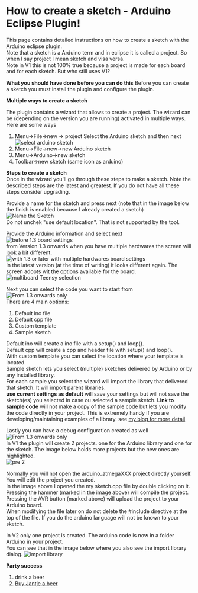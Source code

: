 How to create a sketch - Arduino Eclipse Plugin!
=====
This page contains detailed instructions on how to create a sketch with the Arduino eclipse plugin.  
Note that a sketch is a Arduino term and in eclipse it is called a project. So when I say project I mean sketch and visa versa.  
Note in V1 this is not 100% true because a project is made for each board and for each sketch. But who still uses V1?

**What you should have done before you can do this**
Before you can create a sketch you must install the plugin and configure the plugin.

**Multiple ways to create a sketch**
	
The plugin contains a wizard that allows to create a project. The wizard can be (depending on the version you are running) activated in multiple ways.  
Here are some ways  

 1.	Menu->File->new -> project Select the Arduino sketch and then next  
 ![select arduino sketch](http://iloapp.baeyens.it/data/_gallery/public/1/1320529642_resized.png)
 2. Menu->File->new->new Arduino sketch
 3. Menu->Arduino->new sketch
 4. Toolbar->new sketch (same icon as arduino)

**Steps to create a sketch**  
Once in the wizard you'll go through these steps to make a sketch.
Note the described steps are the latest and greatest. If you do not have all these steps consider upgrading.

Provide a name for the sketch and press next (note that in the image below the finish is enabled because I already created a sketch)  
![Name the Sketch](http://iloapp.baeyens.it/data/_gallery/public/1/1320529645_resized.png)  
Do not unchek "use default location". That is not supported by the tool.

Provide the Arduino information and select next  
![before 1.3 board settings](http://iloapp.baeyens.it/data/_gallery//public/1/1320529644_resized.png)  
from Version 1.3 onwards when you have multiple hardwares the screen will look a bit different.  
![with 1.3 or later with multiple hardwares board settings](http://iloapp.baeyens.it/data/_gallery//public/1/134998998101133100_resized.png)  
In the latest version (at the time of writing) it looks different again. The screen adopts wit the options available for the board.  
![multiboard Teensy selection](http://iloapp.baeyens.it/data/_gallery/public/6/141798833684427200_resized.png)  

Next you can select the code you want to start from  
![From 1.3 onwards only](http://iloapp.baeyens.it/data/_gallery/public/6/141790480561384700_resized.png)  
There are 4 main options:

 1. Default ino file
 2. Default cpp file
 3. Custom template
 4. Sample sketch
 
 Default ino will create a ino file with a setup() and loop().  
 Default cpp will create a cpp and header file with setup() and loop().  
 With custom template you can select the location where your template is located.  
 Sample sketch lets you select (multiple) sketches delivered by Arduino or by any installed library.  
 For each sample you select the wizard will import the library that delivered that sketch. It will import parent libraries.  
 **use current settings as default** will save your settings but will not save the sketch(es) you selected in case ou selected a sample sketch.
**Link to sample code** will not make a copy of the sample code but lets you modify the code directly in your project. This is extremely handy if you are developing/maintaining examples of a library. see [my blog for more detail](http://blog.baeyens.it/#post15)    
 
 
Lastly you can have a debug configuration created as well  
![From 1.3 onwards only](http://iloapp.baeyens.it/data/_gallery/public/6/141790480451146300_resized.png)  
In V1 the plugin will create 2 projects. one for the Arduino library and one for the sketch. The image below holds more projects but the new ones are highlighted.  
![pre 2](http://iloapp.baeyens.it/data/_gallery//public/1/1320529641_resized.png?width=720&height=540)  

Normally you will not open the arduino_atmegaXXX project directly yourself. You will edit the project you created.  
In the image above I opened the my sketch.cpp file by double clicking on it.  
Pressing the hammer (marked in the image above) will compile the project. Pressing the AVR button (marked above) will upload the project to your Arduino board.    
When modifying the file later on do not delete the #include directive at the top of the file. If you do the arduino language will not be known to your sketch.  

In V2 only one project is created. The arduino code is now in a folder Arduino in your project.  
You can see that in the image below where you also see the import library dialog.
![import library](http://iloapp.baeyens.it/data/_gallery/public/1/137950377839940200_resized.png)

 **Party success**
 
 1. drink a beer
 2. [Buy Jantje a beer](http://eclipse.baeyens.it/donate.html "thanks")
